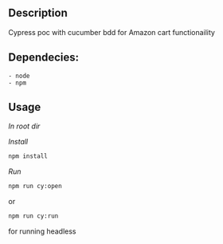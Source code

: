## Description 

Cypress poc with cucumber bdd for Amazon cart functionaility 

## Dependecies:

```
- node
- npm
```

## Usage

_In root dir_

_Install_

```sh
npm install           
```

_Run_

```sh            
npm run cy:open
```

or 

```sh            
npm run cy:run
```

for running headless